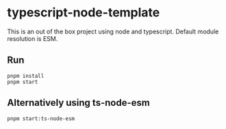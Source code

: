 # typescript-node-template
This is an out of the box project using node and typescript. Default module resolution is ESM.

## Run

```shell
pnpm install
pnpm start
```

## Alternatively using ts-node-esm
```shell
pnpm start:ts-node-esm
```
